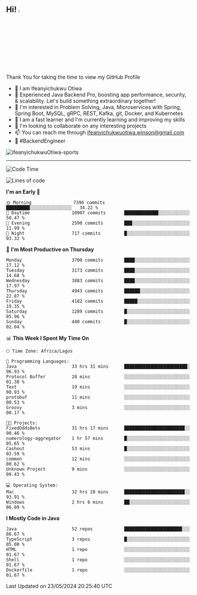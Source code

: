 <!-- BLOG-POST-LIST:START --><!-- BLOG-POST-LIST:END -->

## Hi! <img src="https://media.giphy.com/media/hvRJCLFzcasrR4ia7z/giphy.gif" width="4%"> 

Thank You for taking the time to view my GitHub Profile

- 👋 I am Ifeanyichukwu Otiwa
- 🚀 Experienced Java Backend Pro, boosting app performance, security, & scalability. Let's build something extraordinary together!
- 👀 I'm interested in Problem Solving, Java, Microservices with Spring, Spring Boot, MySQL, gRPC, REST, Kafka, git, Docker, and Kubernetes
- 🌱 I am a fast learner and I'm currently learning and improving my skills
- 💞️ I'm looking to collaborate on any interesting projects
- 📫 You can reach me through ifeanyichukwuotiwa.winson@gmail.com
- 🚀 #BackendEngineer

<p align="left" marginTop="10px"> <img src="https://komarev.com/ghpvc/?username=ifeanyichukwuOtiwa-sports&label=Profile%20views&color=0e75b6&style=for-the-badge" alt="ifeanyichukwuOtiwa-sports" /> </p>

***

<!--START_SECTION:waka-->
![Code Time](http://img.shields.io/badge/Code%20Time-2%2C559%20hrs%2055%20mins-blue)

![Lines of code](https://img.shields.io/badge/From%20Hello%20World%20I%27ve%20Written-5.4%20million%20lines%20of%20code-blue)

**I'm an Early 🐤** 

```text
🌞 Morning                7396 commits        █████████░░░░░░░░░░░░░░░░   34.22 % 
🌆 Daytime                10907 commits       █████████████░░░░░░░░░░░░   50.47 % 
🌃 Evening                2590 commits        ███░░░░░░░░░░░░░░░░░░░░░░   11.99 % 
🌙 Night                  717 commits         █░░░░░░░░░░░░░░░░░░░░░░░░   03.32 % 
```
📅 **I'm Most Productive on Thursday** 

```text
Monday                   3700 commits        ████░░░░░░░░░░░░░░░░░░░░░   17.12 % 
Tuesday                  3173 commits        ████░░░░░░░░░░░░░░░░░░░░░   14.68 % 
Wednesday                3883 commits        ████░░░░░░░░░░░░░░░░░░░░░   17.97 % 
Thursday                 4943 commits        ██████░░░░░░░░░░░░░░░░░░░   22.87 % 
Friday                   4182 commits        █████░░░░░░░░░░░░░░░░░░░░   19.35 % 
Saturday                 1289 commits        █░░░░░░░░░░░░░░░░░░░░░░░░   05.96 % 
Sunday                   440 commits         █░░░░░░░░░░░░░░░░░░░░░░░░   02.04 % 
```


📊 **This Week I Spent My Time On** 

```text
🕑︎ Time Zone: Africa/Lagos

💬 Programming Languages: 
Java                     33 hrs 31 mins      ████████████████████████░   96.93 % 
Protocol Buffer          28 mins             ░░░░░░░░░░░░░░░░░░░░░░░░░   01.38 % 
Text                     19 mins             ░░░░░░░░░░░░░░░░░░░░░░░░░   00.93 % 
protobuf                 11 mins             ░░░░░░░░░░░░░░░░░░░░░░░░░   00.53 % 
Groovy                   3 mins              ░░░░░░░░░░░░░░░░░░░░░░░░░   00.17 % 

🐱‍💻 Projects: 
FixedOddsBets            31 hrs 17 mins      ███████████████████████░░   90.46 % 
numerology-aggregator    1 hr 57 mins        █░░░░░░░░░░░░░░░░░░░░░░░░   05.65 % 
Cashout                  53 mins             █░░░░░░░░░░░░░░░░░░░░░░░░   02.59 % 
common                   12 mins             ░░░░░░░░░░░░░░░░░░░░░░░░░   00.62 % 
Unknown Project          9 mins              ░░░░░░░░░░░░░░░░░░░░░░░░░   00.43 % 

💻 Operating System: 
Mac                      32 hrs 28 mins      ███████████████████████░░   93.91 % 
Windows                  2 hrs 6 mins        ██░░░░░░░░░░░░░░░░░░░░░░░   06.09 % 
```

**I Mostly Code in Java** 

```text
Java                     52 repos            ██████████████████████░░░   86.67 % 
TypeScript               3 repos             █░░░░░░░░░░░░░░░░░░░░░░░░   05.00 % 
HTML                     1 repo              ░░░░░░░░░░░░░░░░░░░░░░░░░   01.67 % 
Shell                    1 repo              ░░░░░░░░░░░░░░░░░░░░░░░░░   01.67 % 
Dockerfile               1 repo              ░░░░░░░░░░░░░░░░░░░░░░░░░   01.67 % 
```




 Last Updated on 23/05/2024 20:25:40 UTC
<!--END_SECTION:waka-->

<!--
<p align="center">
![trophy](https://github-profile-trophy.vercel.app/?username=ifeanyichukwuOtiwa-sports&theme=onedark) (https://github.com/ryo-ma/github-profile-trophy)
</p>
-->

<!---
ifeanyi-otiwa/ifeanyi-otiwa is a ✨ special ✨ repository because its `README.md` (this file) appears on your GitHub profile.
You can click the Preview link to take a look at your changes.
--->
